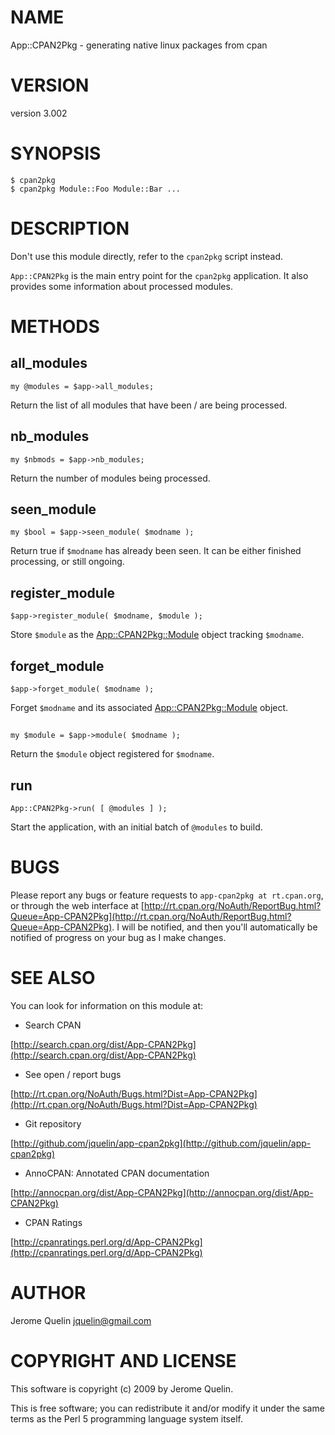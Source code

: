 # NAME

App::CPAN2Pkg - generating native linux packages from cpan

# VERSION

version 3.002

# SYNOPSIS

    $ cpan2pkg
    $ cpan2pkg Module::Foo Module::Bar ...

# DESCRIPTION

Don't use this module directly, refer to the `cpan2pkg` script instead.

`App::CPAN2Pkg` is the main entry point for the `cpan2pkg` application. It
also provides some information about processed modules.

# METHODS

## all\_modules

    my @modules = $app->all_modules;

Return the list of all modules that have been / are being processed.

## nb\_modules

    my $nbmods = $app->nb_modules;

Return the number of modules being processed.

## seen\_module

    my $bool = $app->seen_module( $modname );

Return true if `$modname` has already been seen. It can be either
finished processing, or still ongoing.

## register\_module

    $app->register_module( $modname, $module );

Store `$module` as the [App::CPAN2Pkg::Module](http://search.cpan.org/perldoc?App::CPAN2Pkg::Module) object tracking
`$modname`.

## forget\_module

    $app->forget_module( $modname );

Forget `$modname` and its associated [App::CPAN2Pkg::Module](http://search.cpan.org/perldoc?App::CPAN2Pkg::Module) object.

## 

    my $module = $app->module( $modname );

Return the `$module` object registered for `$modname`.

## run

    App::CPAN2Pkg->run( [ @modules ] );

Start the application, with an initial batch of `@modules` to build.

# BUGS

Please report any bugs or feature requests to `app-cpan2pkg at
rt.cpan.org`, or through the web interface at
[http://rt.cpan.org/NoAuth/ReportBug.html?Queue=App-CPAN2Pkg](http://rt.cpan.org/NoAuth/ReportBug.html?Queue=App-CPAN2Pkg). I will
be notified, and then you'll automatically be notified of progress on
your bug as I make changes.

# SEE ALSO

You can look for information on this module at:

- Search CPAN

[http://search.cpan.org/dist/App-CPAN2Pkg](http://search.cpan.org/dist/App-CPAN2Pkg)

- See open / report bugs

[http://rt.cpan.org/NoAuth/Bugs.html?Dist=App-CPAN2Pkg](http://rt.cpan.org/NoAuth/Bugs.html?Dist=App-CPAN2Pkg)

- Git repository

[http://github.com/jquelin/app-cpan2pkg](http://github.com/jquelin/app-cpan2pkg)

- AnnoCPAN: Annotated CPAN documentation

[http://annocpan.org/dist/App-CPAN2Pkg](http://annocpan.org/dist/App-CPAN2Pkg)

- CPAN Ratings

[http://cpanratings.perl.org/d/App-CPAN2Pkg](http://cpanratings.perl.org/d/App-CPAN2Pkg)

# AUTHOR

Jerome Quelin <jquelin@gmail.com>

# COPYRIGHT AND LICENSE

This software is copyright (c) 2009 by Jerome Quelin.

This is free software; you can redistribute it and/or modify it under
the same terms as the Perl 5 programming language system itself.
